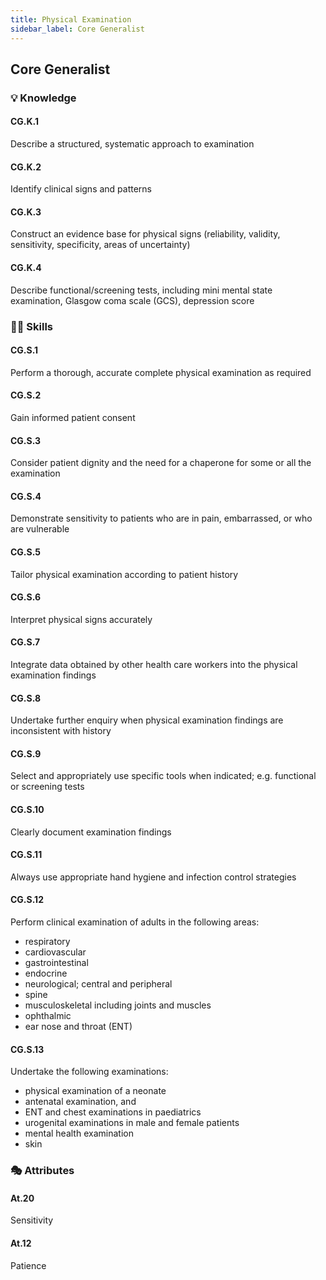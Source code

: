 ```yaml
---
title: Physical Examination
sidebar_label: Core Generalist
---
```

## Core Generalist

### 💡 Knowledge

#### CG.K.1

Describe a structured, systematic approach to examination

#### CG.K.2

Identify clinical signs and patterns

#### CG.K.3

Construct an evidence base for physical signs (reliability, validity, sensitivity, specificity, areas of uncertainty)

#### CG.K.4

Describe functional/screening tests, including mini mental state examination,
Glasgow coma scale (GCS), depression score

### 🤹‍♀️ Skills

#### CG.S.1

Perform a thorough, accurate complete physical examination as required

#### CG.S.2

Gain informed patient consent 

#### CG.S.3

Consider patient dignity and the need for a chaperone for some or all the examination

#### CG.S.4

Demonstrate sensitivity to patients who are in pain, embarrassed, or who are vulnerable

#### CG.S.5

Tailor physical examination according to patient history

#### CG.S.6

Interpret physical signs accurately

#### CG.S.7

Integrate data obtained by other health care workers into the physical examination findings

#### CG.S.8

Undertake further enquiry when physical examination findings are inconsistent with history

#### CG.S.9

Select and appropriately use specific tools when indicated; e.g. functional or screening tests

#### CG.S.10

Clearly document examination findings

#### CG.S.11

Always use appropriate hand hygiene and infection control strategies

#### CG.S.12

Perform clinical examination of adults in the following areas:

* respiratory 
* cardiovascular
* gastrointestinal
* endocrine
* neurological; central and peripheral
* spine
* musculoskeletal including joints and muscles
* ophthalmic
* ear nose and throat (ENT)

#### CG.S.13

Undertake the following examinations:

* physical examination of a neonate
* antenatal examination, and
* ENT and chest examinations in paediatrics
* urogenital examinations in male and female patients
* mental health examination
* skin

### 🎭 Attributes

#### At.20

Sensitivity

#### At.12

Patience